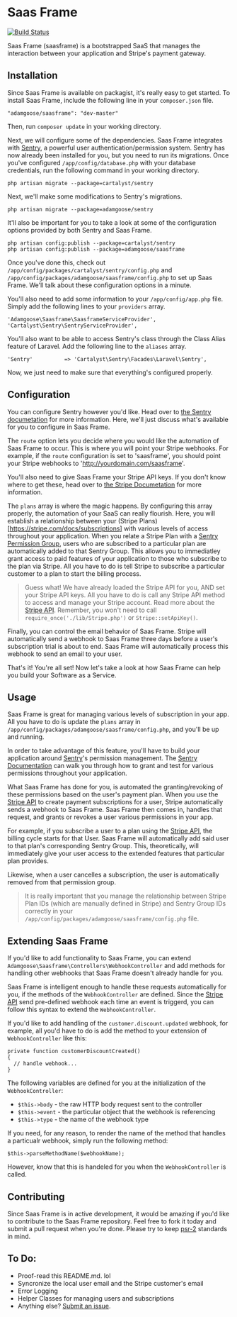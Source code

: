 # Saas Frame

[![Build Status](https://travis-ci.org/orchdork10159/saasframe.png?branch=master)](https://travis-ci.org/orchdork10159/saasframe)

Saas Frame (saasframe) is a bootstrapped SaaS that manages the interaction between your application and Stripe's payment gateway.

## Installation

Since Saas Frame is available on packagist, it's really easy to get started. To install Saas Frame, include the following line in your `composer.json` file.

    "adamgoose/saasframe": "dev-master"

Then, run `composer update` in your working directory.

Next, we will configure some of the dependencies. Saas Frame integrates with [Sentry](http://docs.cartalyst.com/sentry-2), a powerful user authentication/permission system. Sentry has now already been installed for you, but you need to run its migrations. Once you've configured `/app/config/database.php` with your database credentials, run the following command in your working directory.

    php artisan migrate --package=cartalyst/sentry

Next, we'll make some modifications to Sentry's migrations.

    php artisan migrate --package=adamgoose/sentry

It'll also be important for you to take a look at some of the configuration options provided by both Sentry and Saas Frame.

    php artisan config:publish --package=cartalyst/sentry
    php artisan config:publish --package=adamgoose/saasframe

Once you've done this, check out `/app/config/packages/cartalyst/sentry/config.php` and `/app/config/packages/adamgoose/saasframe/config.php` to set up Saas Frame. We'll talk about these configuration options in a minute.

You'll also need to add some information to your `/app/config/app.php` file. Simply add the following lines to your `providers` array.

    'Adamgoose\Saasframe\SaasframeServiceProvider',
    'Cartalyst\Sentry\SentryServiceProvider',

You'll also want to be able to access Sentry's class through the Class Alias feature of Laravel. Add the following line to the `aliases` array.

    'Sentry'          => 'Cartalyst\Sentry\Facades\Laravel\Sentry',

Now, we just need to make sure that everything's configured properly.

## Configuration

You can configure Sentry however you'd like. Head over to [the Sentry documetation](http://docs.cartalyst.com/sentry-2) for more information. Here, we'll just discuss what's available for you to configure in Saas Frame.

The `route` option lets you decide where you would like the automation of Saas Frame to occur. This is where you will point your Stripe webhooks. For example, if the `route` configuration is set to 'saasframe', you should point your Stripe webhooks to 'http://yourdomain.com/saasframe'. 

You'll also need to give Saas Frame your Stripe API keys. If you don't know where to get these, head over to [the Stripe Documetation](https://stripe.com/docs/tutorials/dashboard#api-keys) for more information.

The `plans` array is where the magic happens. By configuring this array properly, the automation of your SaaS can really flourish. Here, you will establish a relationship between your (Stripe Plans)[https://stripe.com/docs/subscriptions] with various levels of access throughout your application. When you relate a Stripe Plan with a [Sentry Permission Group](http://docs.cartalyst.com/sentry-2/groups), users who are subscribed to a particular plan are automatically added to that Sentry Group. This allows you to immediatley grant access to paid features of your application to those who subscribe to the plan via Stripe. All you have to do is tell Stripe to subscribe a particular customer to a plan to start the billing process.

> Guess what! We have already loaded the Stripe API for you, AND set your Stripe API keys. All you have to do is call any Stripe API method to access and manage your Stripe account. Read more about the [Stripe API](https://stripe.com/docs/api). Remember, you won't need to call `require_once('./lib/Stripe.php')` or `Stripe::setApiKey()`.

Finally, you can control the email behavior of Saas Frame. Stripe will automatically send a webhook to Saas Frame three days before a user's subscription trial is about to end. Saas Frame will automatically process this webhook to send an email to your user.

That's it! You're all set! Now let's take a look at how Saas Frame can help you build your Software as a Service.

## Usage

Saas Frame is great for managing various levels of subscription in your app. All you have to do is update the `plans` array in `/app/config/packages/adamgoose/saasframe/config.php`, and you'll be up and running.

In order to take advantage of this feature, you'll have to build your application around [Sentry](http://docs.cartalyst.com/sentry-2)'s permission management. The [Sentry Documentation](http://docs.cartalyst.com/sentry-2) can walk you through how to grant and test for various permissions throughout your application.

What Saas Frame has done for you, is automated the granting/revoking of these permissions based on the user's payment plan. When you use the [Stripe API](https://stripe.com/docs/api) to create payment subscriptions for a user, Stripe automatically sends a webhook to Saas Frame. Saas Frame then comes in, handles that request, and grants or revokes a user various permissions in your app. 

For example, if you subscribe a user to a plan using the [Stripe API](https://stripe.com/docs/api), the billing cycle starts for that User. Saas Frame will automatically add said user to that plan's corresponding Sentry Group. This, theoretically, will immediately give your user access to the extended features that particular plan provides.

Likewise, when a user cancelles a subscription, the user is automatically removed from that permission group.

> It is really important that you manage the relationship between Stripe Plan IDs (which are manually defined in Stripe) and Sentry Group IDs correctly in your `/app/config/packages/adamgoose/saasframe/config.php` file.

## Extending Saas Frame

If you'd like to add functionality to Saas Frame, you can extend `Adamgoose\Saasframe\Controllers\WebhookController` and add methods for handling other webhooks that Saas Frame doesn't already handle for you.

Saas Frame is intelligent enough to handle these requests automatically for you, if the methods of the `WebhookController` are defined. Since the [Stripe API](https://stripe.com/docs/api) send pre-defined webhook each time an event is triggerd, you can follow this syntax to extend the `WebhookController`.

If you'd like to add handling of the `customer.discount.updated` webhook, for example, all you'd have to do is add the method to your extension of `WebhookController` like this:

    private function customerDiscountCreated()
    {
      // handle webhook...
    }

The following variables are defined for you at the initialization of the `WebhookController`:

* `$this->body` - the raw HTTP body request sent to the controller
* `$this->event` - the particular object that the webhook is referencing
* `$this->type` - the name of the webhook type

If you need, for any reason, to render the name of the method that handles a particualr webhook, simply run the following method:

    $this->parseMethodName($webhookName);

However, know that this is handeled for you when the `WebhookController` is called.

## Contributing

Since Saas Frame is in active development, it would be amazing if you'd like to contribute to the Saas Frame repository. Feel free to fork it today and submit a pull request when you're done. Please try to keep [psr-2](https://github.com/php-fig/fig-standards/blob/master/accepted/PSR-2-coding-style-guide.md) standards in mind.

## To Do:

* Proof-read this README.md. lol
* Syncronize the local user email and the Stripe customer's email
* Error Logging
* Helper Classes for managing users and subscriptions
* Anything else? [Submit an issue](https://github.com/orchdork10159/saasframe/issues/new).